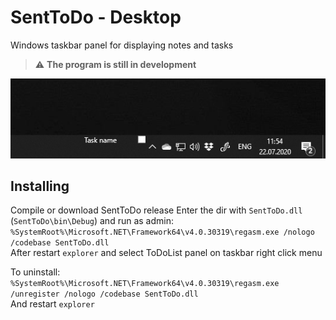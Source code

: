 ﻿# SentToDo - Desktop
Windows taskbar panel for displaying notes and tasks
> :warning: **The program is still in development**

![Alt text](images/taskbar%201.png?raw=true "Taskbar 1")

## Installing
Compile or download SentToDo release
Enter the dir with `SentToDo.dll` (`SentToDo\bin\Debug`) and run as admin:  
`%SystemRoot%\Microsoft.NET\Framework64\v4.0.30319\regasm.exe /nologo /codebase SentToDo.dll`  
After restart `explorer` and select ToDoList panel on taskbar right click menu
  
To uninstall:  
`%SystemRoot%\Microsoft.NET\Framework64\v4.0.30319\regasm.exe /unregister /nologo /codebase SentToDo.dll`  
And restart `explorer`